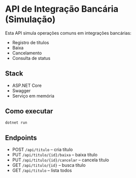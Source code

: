 # API de Integração Bancária (Simulação)

Esta API simula operações comuns em integrações bancárias:
- Registro de títulos
- Baixa
- Cancelamento
- Consulta de status

## Stack
- ASP.NET Core
- Swagger
- Serviço em memória

## Como executar
```bash
dotnet run
```

## Endpoints
- POST `/api/titulo` – cria título
- PUT `/api/titulo/{id}/baixa` – baixa título
- PUT `/api/titulo/{id}/cancelar` – cancela título
- GET `/api/titulo/{id}` – busca título
- GET `/api/titulo` – lista todos
